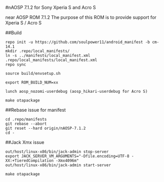 #nAOSP 7.1.2 for Sony Xperia S and Acro S

near AOSP ROM 7.1.2
The purpose of this ROM is to provide support for Xperia S / Acro S

##Build

```
repo init -u https://github.com/soulpower11/android_manifest -b cm-14.1
mkdir .repo/local_manifests/
ln -s ../manifests/local_manifest.xml .repo/local_manifests/local_manifest.xml
repo sync

source build/envsetup.sh

export ROM_BUILD_NUM=xx

lunch aosp_nozomi-userdebug (aosp_hikari-userdebug for Acro S)

make otapackage
```

##Rebase issue for manifest

```
cd .repo/manifests
git rebase --abort
git reset --hard origin/nAOSP-7.1.2
cd -
```

##Jack Xmx issue

```
out/host/linux-x86/bin/jack-admin stop-server
export JACK_SERVER_VM_ARGUMENTS="-Dfile.encoding=UTF-8 -XX:+TieredCompilation -Xmx4096m"
out/host/linux-x86/bin/jack-admin start-server

make otapackage
```

